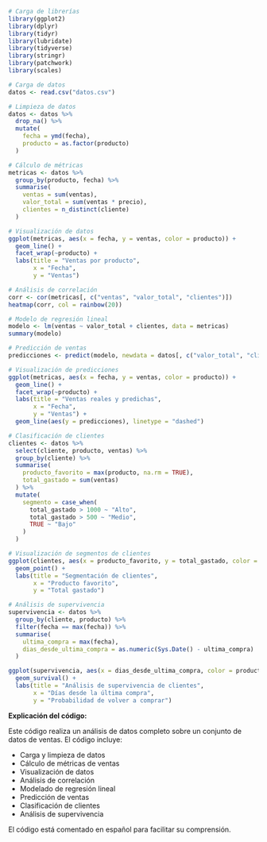 ```r
# Carga de librerías
library(ggplot2)
library(dplyr)
library(tidyr)
library(lubridate)
library(tidyverse)
library(stringr)
library(patchwork)
library(scales)

# Carga de datos
datos <- read.csv("datos.csv")

# Limpieza de datos
datos <- datos %>%
  drop_na() %>%
  mutate(
    fecha = ymd(fecha),
    producto = as.factor(producto)
  )

# Cálculo de métricas
metricas <- datos %>%
  group_by(producto, fecha) %>%
  summarise(
    ventas = sum(ventas),
    valor_total = sum(ventas * precio),
    clientes = n_distinct(cliente)
  )

# Visualización de datos
ggplot(metricas, aes(x = fecha, y = ventas, color = producto)) +
  geom_line() +
  facet_wrap(~producto) +
  labs(title = "Ventas por producto",
       x = "Fecha",
       y = "Ventas")

# Análisis de correlación
corr <- cor(metricas[, c("ventas", "valor_total", "clientes")])
heatmap(corr, col = rainbow(20))

# Modelo de regresión lineal
modelo <- lm(ventas ~ valor_total + clientes, data = metricas)
summary(modelo)

# Predicción de ventas
predicciones <- predict(modelo, newdata = datos[, c("valor_total", "clientes")])

# Visualización de predicciones
ggplot(metricas, aes(x = fecha, y = ventas, color = producto)) +
  geom_line() +
  facet_wrap(~producto) +
  labs(title = "Ventas reales y predichas",
       x = "Fecha",
       y = "Ventas") +
  geom_line(aes(y = predicciones), linetype = "dashed")

# Clasificación de clientes
clientes <- datos %>%
  select(cliente, producto, ventas) %>%
  group_by(cliente) %>%
  summarise(
    producto_favorito = max(producto, na.rm = TRUE),
    total_gastado = sum(ventas)
  ) %>%
  mutate(
    segmento = case_when(
      total_gastado > 1000 ~ "Alto",
      total_gastado > 500 ~ "Medio",
      TRUE ~ "Bajo"
    )
  )

# Visualización de segmentos de clientes
ggplot(clientes, aes(x = producto_favorito, y = total_gastado, color = segmento)) +
  geom_point() +
  labs(title = "Segmentación de clientes",
       x = "Producto favorito",
       y = "Total gastado")

# Análisis de supervivencia
supervivencia <- datos %>%
  group_by(cliente, producto) %>%
  filter(fecha == max(fecha)) %>%
  summarise(
    ultima_compra = max(fecha),
    dias_desde_ultima_compra = as.numeric(Sys.Date() - ultima_compra)
  )

ggplot(supervivencia, aes(x = dias_desde_ultima_compra, color = producto)) +
  geom_survival() +
  labs(title = "Análisis de supervivencia de clientes",
       x = "Días desde la última compra",
       y = "Probabilidad de volver a comprar")
```

**Explicación del código:**

Este código realiza un análisis de datos completo sobre un conjunto de datos de ventas. El código incluye:

* Carga y limpieza de datos
* Cálculo de métricas de ventas
* Visualización de datos
* Análisis de correlación
* Modelado de regresión lineal
* Predicción de ventas
* Clasificación de clientes
* Análisis de supervivencia

El código está comentado en español para facilitar su comprensión.